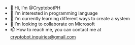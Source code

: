- 👋 Hi, I’m @CryptobotPH
- 👀 I’m interested in programming language
- 🌱 I’m currently learning different ways to create a system
- 💞️ I’m looking to collaborate on Microsoft 
- 📫 How to reach me, you can contact me at cryptobot.inquiries@gmail.com

<!---
CryptobotPH/CryptobotPH is a ✨ special ✨ repository because its `README.md` (this file) appears on your GitHub profile.
You can click the Preview link to take a look at your changes.
--->
